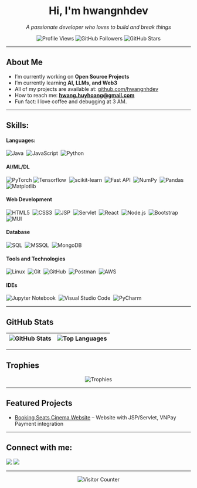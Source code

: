 <!-- HEADER -->
<h1 align="center">Hi, I'm hwangnhdev</h1>
<p align="center">
  <em>A passionate developer who loves to build and break things</em>
</p>

<!-- BADGES -->
<p align="center">
  <img src="https://komarev.com/ghpvc/?username=hwangnhdev&style=flat-square&color=blue" alt="Profile Views"/>
  <img src="https://img.shields.io/github/followers/hwangnhdev?style=social" alt="GitHub Followers"/>
  <img src="https://img.shields.io/github/stars/hwangnhdev?style=social" alt="GitHub Stars"/>
</p>

---

## About Me

- I’m currently working on **Open Source Projects**
- I’m currently learning **AI, LLMs, and Web3**
- All of my projects are available at: [github.com/hwangnhdev](https://github.com/hwangnhdev)
- How to reach me: **hwang.huyhoang@gmail.com**
- Fun fact: I love coffee and debugging at 3 AM.

---

## Skills:

#### Languages:

![Java](https://img.shields.io/badge/Java-ED8B00?style=for-the-badge&logo=java&logoColor=white)&nbsp;
![JavaScript](https://img.shields.io/badge/JavaScript-F7DF1E?style=for-the-badge&logo=javascript&logoColor=black)&nbsp;
![Python](https://img.shields.io/badge/Python-3776AB?style=for-the-badge&logo=python&logoColor=white)

#### AI/ML/DL

![PyTorch](https://img.shields.io/badge/PyTorch-EE4C2C?style=for-the-badge&logo=pytorch&logoColor=white)
![Tensorflow](https://img.shields.io/badge/TensorFlow-FF6F00?style=for-the-badge&logo=tensorflow&logoColor=white)&nbsp;
![scikit-learn](https://img.shields.io/badge/scikit--learn-%23F7931E.svg?style=for-the-badge&logo=scikit-learn&logoColor=white)&nbsp;
![Fast API](https://img.shields.io/badge/FastAPI-005571?style=for-the-badge&logo=fastapi)&nbsp;
![NumPy](https://img.shields.io/badge/numpy-%23013243.svg?style=for-the-badge&logo=numpy&logoColor=white)&nbsp;
![Pandas](https://img.shields.io/badge/pandas-%23150458.svg?style=for-the-badge&logo=pandas&logoColor=white)&nbsp;
![Matplotlib](https://img.shields.io/badge/matplotlib-3776AB?style=for-the-badge&logo=matplotlib&logoColor=white)&nbsp;

#### Web Development

![HTML5](https://img.shields.io/badge/HTML5-E34F26?style=for-the-badge&logo=html5&logoColor=white)&nbsp;
![CSS3](https://img.shields.io/badge/CSS3-1572B6?style=for-the-badge&logo=css3&logoColor=white)&nbsp;
![JSP](https://img.shields.io/badge/JSP-007396?style=for-the-badge&logo=java&logoColor=white)&nbsp;
![Servlet](https://img.shields.io/badge/Servlet-007396?style=for-the-badge&logo=java&logoColor=white)&nbsp;
![React](https://img.shields.io/badge/React-20232A?style=for-the-badge&logo=react&logoColor=61DAFB)&nbsp;
![Node.js](https://img.shields.io/badge/Node.js-43853D?style=for-the-badge&logo=node.js&logoColor=white)&nbsp;
![Bootstrap](https://img.shields.io/badge/Bootstrap-563D7C?style=for-the-badge&logo=bootstrap&logoColor=white)&nbsp;
![MUI](https://img.shields.io/badge/MUI-007FFF?style=for-the-badge&logo=mui&logoColor=white)

#### Database

![SQL](https://img.shields.io/badge/SQL-4479A1?style=for-the-badge&logo=postgresql&logoColor=white)&nbsp;
![MSSQL](https://img.shields.io/badge/MSSQL-CC2927?style=for-the-badge&logo=microsoft-sql-server&logoColor=white)&nbsp;
![MongoDB](https://img.shields.io/badge/MongoDB-4EA94B?style=for-the-badge&logo=mongodb&logoColor=white)

#### Tools and Technologies

![Linux](https://img.shields.io/badge/Linux-FCC624?style=for-the-badge&logo=linux&logoColor=black)&nbsp;
![Git](https://img.shields.io/badge/GIT-E44C30?style=for-the-badge&logo=git&logoColor=white)&nbsp;
![GitHub](https://img.shields.io/badge/GitHub-181717?style=for-the-badge&logo=github&logoColor=white)&nbsp;
![Postman](https://img.shields.io/badge/Postman-FF6C37?style=for-the-badge&logo=postman&logoColor=white)&nbsp;
![AWS](https://img.shields.io/badge/AWS-232F3E?style=for-the-badge&logo=amazon-aws&logoColor=white)

#### IDEs

![Jupyter Notebook](https://img.shields.io/badge/jupyter-%23FA0F00.svg?style=for-the-badge&logo=jupyter&logoColor=white)&nbsp;
![Visual Studio Code](https://img.shields.io/badge/Visual%20Studio%20Code-0078d7.svg?style=for-the-badge&logo=visual-studio-code&logoColor=white)&nbsp;
![PyCharm](https://img.shields.io/badge/pycharm-143?style=for-the-badge&logo=pycharm&logoColor=black&color=black&labelColor=green)&nbsp;

---

## GitHub Stats

| <img src="https://github-readme-stats.vercel.app/api?username=hwangnhdev&show_icons=true&theme=radical" alt="GitHub Stats" /> | <img src="https://github-readme-stats.vercel.app/api/top-langs/?username=hwangnhdev&layout=compact&theme=radical" alt="Top Languages" /> |
| ------------- | ------------- |

---

## Trophies

<p align="center">
  <img src="https://github-profile-trophy.vercel.app/?username=hwangnhdev&theme=onestar&no-frame=true" alt="Trophies" />
</p>

---

## Featured Projects

- [Booking Seats Cinema Website](https://github.com/hwangnhdev/tickify) – Website with JSP/Servlet, VNPay Payment integration

---

## Connect with me:

<p align = "center">

[<img src="https://img.shields.io/badge/linkedin-%2312100E.svg?&style=for-the-badge&logo=linkedin&logoColor=white&color=black" />](https://www.linkedin.com/in/nguyen-huy-hoang-738205281/)
[<img src="https://img.shields.io/badge/instagram-%2312100E.svg?&style=for-the-badge&logo=instagram&logoColor=white&color=black" />](https://www.instagram.com/_hyhng.uoa._/)
</p>

---

<p align="center">
  <img src="https://profile-counter.glitch.me/hwangnhdev/count.svg" alt="Visitor Counter" />
</p>

<!--
**hwangnhdev/hwangnhdev** is a ✨ _special_ ✨ repository because its `README.md` (this file) appears on your GitHub profile.

Here are some ideas to get you started:

- 🔭 I’m currently working on ...
- 🌱 I’m currently learning ...
- 👯 I’m looking to collaborate on ...
- 🤔 I’m looking for help with ...
- 💬 Ask me about ...
- 📫 How to reach me: ...
- 😄 Pronouns: ...
- ⚡ Fun fact: ...
-->
